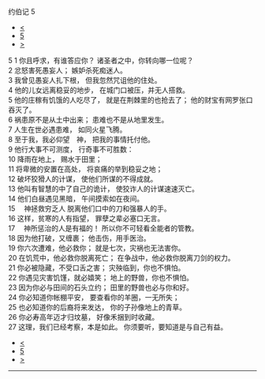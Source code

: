 ﻿





 约伯记 5




* [<](bible/JOB04.md)
* [5](bible/JOB.md)
* [>](bible/JOB06.md)



 
5 
1 你且呼求，有谁答应你？ 诸圣者之中，你转向哪一位呢？  
2 忿怒害死愚妄人； 嫉妒杀死痴迷人。  
3 我曾见愚妄人扎下根， 但我忽然咒诅他的住处。  
4 他的儿女远离稳妥的地步， 在城门口被压，并无人搭救。  
5 他的庄稼有饥饿的人吃尽了， 就是在荆棘里的也抢去了； 他的财宝有网罗张口吞灭了。  
6 祸患原不是从土中出来； 患难也不是从地里发生。  
7 人生在世必遇患难， 如同火星飞腾。     
8 至于我，我必仰望　神， 把我的事情托付他。  
9 他行大事不可测度， 行奇事不可胜数：  
10 降雨在地上， 赐水于田里；  
11 将卑微的安置在高处， 将哀痛的举到稳妥之地；  
12 破坏狡猾人的计谋， 使他们所谋的不得成就。  
13 他叫有智慧的中了自己的诡计， 使狡诈人的计谋速速灭亡。  
14 他们白昼遇见黑暗， 午间摸索如在夜间。  
15 　神拯救穷乏人 脱离他们口中的刀和强暴人的手。  
16 这样，贫寒的人有指望， 罪孽之辈必塞口无言。     
17 　神所惩治的人是有福的！ 所以你不可轻看全能者的管教。  
18 因为他打破，又缠裹； 他击伤，用手医治。  
19 你六次遭难，他必救你； 就是七次，灾祸也无法害你。  
20 在饥荒中，他必救你脱离死亡； 在争战中，他必救你脱离刀剑的权力。  
21 你必被隐藏，不受口舌之害； 灾殃临到，你也不惧怕。  
22 你遇见灾害饥馑，就必嬉笑； 地上的野兽，你也不惧怕。  
23 因为你必与田间的石头立约； 田里的野兽也必与你和好。  
24 你必知道你帐棚平安， 要查看你的羊圈，一无所失；  
25 也必知道你的后裔将来发达， 你的子孙像地上的青草。  
26 你必寿高年迈才归坟墓， 好像禾捆到时收藏。  
27 这理，我们已经考察，本是如此。 你须要听，要知道是与自己有益。 
* [<](bible/JOB04.md)
* [5](bible/JOB.md)
* [>](bible/JOB06.md)





---










